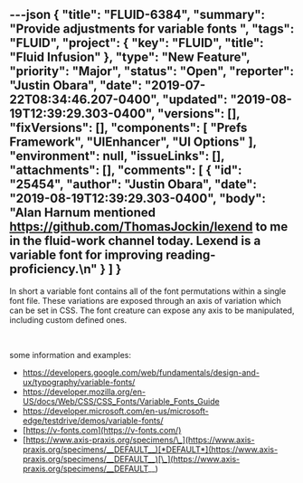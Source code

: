 ---json
{
  "title": "FLUID-6384",
  "summary": "Provide adjustments for variable fonts ",
  "tags": "FLUID",
  "project": {
    "key": "FLUID",
    "title": "Fluid Infusion"
  },
  "type": "New Feature",
  "priority": "Major",
  "status": "Open",
  "reporter": "Justin Obara",
  "date": "2019-07-22T08:34:46.207-0400",
  "updated": "2019-08-19T12:39:29.303-0400",
  "versions": [],
  "fixVersions": [],
  "components": [
    "Prefs Framework",
    "UIEnhancer",
    "UI Options"
  ],
  "environment": null,
  "issueLinks": [],
  "attachments": [],
  "comments": [
    {
      "id": "25454",
      "author": "Justin Obara",
      "date": "2019-08-19T12:39:29.303-0400",
      "body": "Alan Harnum mentioned <https://github.com/ThomasJockin/lexend> to me in the fluid-work channel today. Lexend is a variable font for improving reading-proficiency.\n"
    }
  ]
}
---
In short a variable font contains all of the font permutations within a single font file. These variations are exposed through an axis of variation which can be set in CSS. The font creature can expose any axis to be manipulated, including custom defined ones.

 

some information and examples:

* <https://developers.google.com/web/fundamentals/design-and-ux/typography/variable-fonts/>
* <https://developer.mozilla.org/en-US/docs/Web/CSS/CSS_Fonts/Variable_Fonts_Guide>
* <https://developer.microsoft.com/en-us/microsoft-edge/testdrive/demos/variable-fonts/>
* [https://v-fonts.com](https://v-fonts.com/)
* [https://www.axis-praxis.org/specimens/\_](https://www.axis-praxis.org/specimens/__DEFAULT__)[*DEFAULT*](https://www.axis-praxis.org/specimens/__DEFAULT__)[\_](https://www.axis-praxis.org/specimens/__DEFAULT__)

        